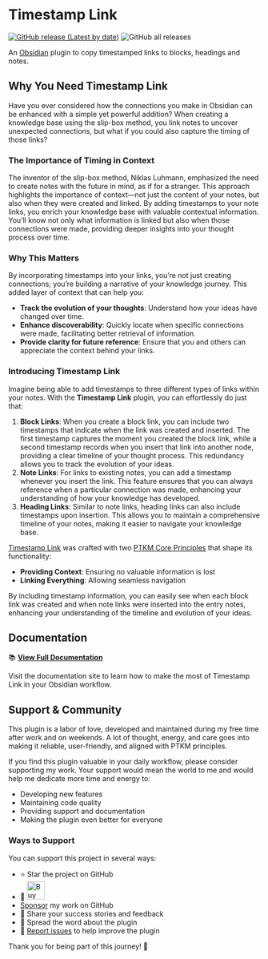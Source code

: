 # Timestamp Link

[![GitHub release (Latest by date)](https://img.shields.io/github/v/release/wenlzhang/obsidian-timestamp-link)](https://github.com/wenlzhang/obsidian-timestamp-link/releases) ![GitHub all releases](https://img.shields.io/github/downloads/wenlzhang/obsidian-timestamp-link/total?color=success)

An [Obsidian](https://obsidian.md/) plugin to copy timestamped links to blocks, headings and notes.

## Why You Need Timestamp Link

Have you ever considered how the connections you make in Obsidian can be enhanced with a simple yet powerful addition? When creating a knowledge base using the slip-box method, you link notes to uncover unexpected connections, but what if you could also capture the timing of those links?

### The Importance of Timing in Context

The inventor of the slip-box method, Niklas Luhmann, emphasized the need to create notes with the future in mind, as if for a stranger. This approach highlights the importance of context—not just the content of your notes, but also when they were created and linked. By adding timestamps to your note links, you enrich your knowledge base with valuable contextual information. You’ll know not only what information is linked but also when those connections were made, providing deeper insights into your thought process over time.

### Why This Matters

By incorporating timestamps into your links, you’re not just creating connections; you’re building a narrative of your knowledge journey. This added layer of context that can help you:

- **Track the evolution of your thoughts**: Understand how your ideas have changed over time.
- **Enhance discoverability**: Quickly locate when specific connections were made, facilitating better retrieval of information.
- **Provide clarity for future reference**: Ensure that you and others can appreciate the context behind your links.

### Introducing Timestamp Link

Imagine being able to add timestamps to three different types of links within your notes. With the **Timestamp Link** plugin, you can effortlessly do just that:

1. **Block Links**: When you create a block link, you can include two timestamps that indicate when the link was created and inserted. The first timestamp captures the moment you created the block link, while a second timestamp records when you insert that link into another node, providing a clear timeline of your thought process. This redundancy allows you to track the evolution of your ideas.
2. **Note Links**: For links to existing notes, you can add a timestamp whenever you insert the link. This feature ensures that you can always reference when a particular connection was made, enhancing your understanding of how your knowledge has developed.
3. **Heading Links**: Similar to note links, heading links can also include timestamps upon insertion. This allows you to maintain a comprehensive timeline of your notes, making it easier to navigate your knowledge base.

[Timestamp Link](https://exp.ptkm.net/obsidian-timestamp-link) was crafted with two [PTKM Core Principles](https://exp.ptkm.net/ptkm-core-principles) that shape its functionality:

- **Providing Context**: Ensuring no valuable information is lost
- **Linking Everything**: Allowing seamless navigation

By including timestamp information, you can easily see when each block link was created and when note links were inserted into the entry notes, enhancing your understanding of the timeline and evolution of your ideas.

## Documentation

📚 **[View Full Documentation](https://exp.ptkm.net/obsidian-timestamp-link)**

Visit the documentation site to learn how to make the most of Timestamp Link in your Obsidian workflow.

## Support & Community

This plugin is a labor of love, developed and maintained during my free time after work and on weekends. A lot of thought, energy, and care goes into making it reliable, user-friendly, and aligned with PTKM principles.

If you find this plugin valuable in your daily workflow, please consider supporting my work. Your support would mean the world to me and would help me dedicate more time and energy to:

- Developing new features
- Maintaining code quality
- Providing support and documentation
- Making the plugin even better for everyone

### Ways to Support

You can support this project in several ways:

- ⭐ Star the project on GitHub
- 💝 <a href='https://ko-fi.com/C0C66C1TB' target='_blank'><img height='36' style='border:0px;height:36px;' src='https://storage.ko-fi.com/cdn/kofi1.png?v=3' border='0' alt='Buy Me a Coffee' /></a>
- [Sponsor](https://github.com/sponsors/wenlzhang) my work on GitHub
- 💌 Share your success stories and feedback
- 📢 Spread the word about the plugin
- 🐛 [Report issues](https://github.com/wenlzhang/obsidian-timestamp-link/issues) to help improve the plugin

Thank you for being part of this journey! 🙏
